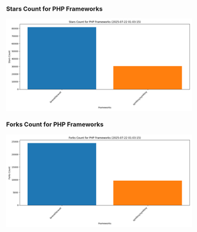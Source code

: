### Stars Count for PHP Frameworks

![Stars Chart](./archive/charts/20250722010315_stars_count.png)

### Forks Count for PHP Frameworks

![Forks Chart](./archive/charts/20250722010315_forks_count.png)

